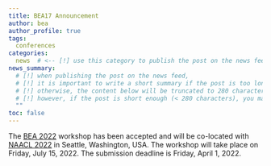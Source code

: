 ```yaml
---
title: BEA17 Announcement
author: bea
author_profile: true
tags:
  conferences
categories:
  news  # <-- [!] use this category to publish the post on the news feed  
news_summary:
  # [!] when publishing the post on the news feed,
  # [!] it is important to write a short summary if the post is too long (~several paragraphs)
  # [!] otherwise, the content below will be truncated to 280 characters on the news feed
  # [!] however, if the post is short enough (< 280 characters), you may disregard this option
  ""
toc: false
---
```


The [BEA 2022](/bea/2022) workshop has been accepted and will be co-located with [NAACL 2022](https://2022.naacl.org/) in Seattle, Washington, USA. The workshop will take place on Friday, July 15, 2022. The submission deadline is Friday, April 1, 2022.
